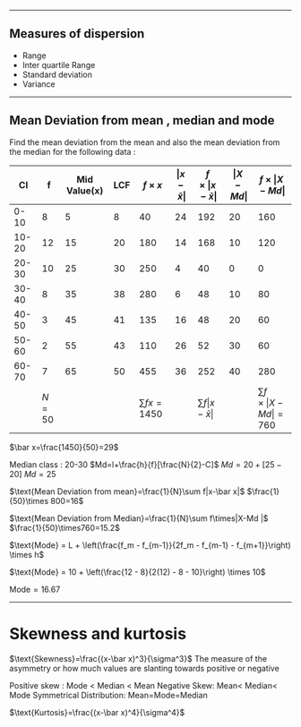 ___

## Measures of dispersion

- Range
- Inter quartile Range
- Standard deviation
- Variance


___

## Mean Deviation from mean , median and mode

Find the mean deviation from the mean and also the mean deviation from the median for the following data :


| CI    | f      | Mid Value(x) | LCF | $f\times x$    | $\|x-\bar x\|$ | $f\times \|x-\bar x\|$ | $\|X-Md\|$ | $f\times\|X-Md\|$          |
| ----- | ------ | ------------ | --- | -------------- | -------------- | ---------------------- | ---------- | -------------------------- |
| 0-10  | 8      | 5            | 8   | 40             | 24             | 192                    | 20         | 160                        |
| 10-20 | 12     | 15           | 20  | 180            | 14             | 168                    | 10         | 120                        |
| 20-30 | 10     | 25           | 30  | 250            | 4              | 40                     | 0          | 0                          |
| 30-40 | 8      | 35           | 38  | 280            | 6              | 48                     | 10         | 80                         |
| 40-50 | 3      | 45           | 41  | 135            | 16             | 48                     | 20         | 60                         |
| 50-60 | 2      | 55           | 43  | 110            | 26             | 52                     | 30         | 60                         |
| 60-70 | 7      | 65           | 50  | 455            | 36             | 252                    | 40         | 280                        |
|       | $N=50$ |              |     | $\sum fx=1450$ |                | $\sum f\|x-\bar x\|$   |            | $\sum f\times\|X-Md\|=760$ |

$\bar x=\frac{1450}{50}=29$ 


Median class : 20-30
$Md=l+\frac{h}{f}[\frac{N}{2}-C]$
$Md=20+[25-20]$
$Md=25$

$\text{Mean Deviation from mean}=\frac{1}{N}\sum f|x-\bar x|$
$\frac{1}{50}\times 800=16$


$\text{Mean Deviation from Median}=\frac{1}{N}\sum f\times|X-Md |$ 
$\frac{1}{50}\times760=15.2$

$\text{Mode} = L + \left(\frac{f_m - f_{m-1}}{2f_m - f_{m-1} - f_{m+1}}\right) \times h$ 

$\text{Mode} = 10 + \left(\frac{12 - 8}{2(12) - 8 - 10}\right) \times 10$

$\text{Mode}=16.67$

___

# Skewness and kurtosis


$\text{Skewness}=\frac{(x-\bar x)^3}{\sigma^3}$
The measure of the asymmetry or how much values are slanting towards positive or negative

Positive skew : Mode < Median < Mean
Negative Skew: Mean< Median< Mode
Symmetrical Distribution: Mean=Mode=Median




$\text{Kurtosis}=\frac{(x-\bar x)^4}{\sigma^4}$






